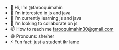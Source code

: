 - 👋 Hi, I’m @farooquimahin
- 👀 I’m interested in js and java 
- 🌱 I’m currently learning js and java
- 💞️ I’m looking to collaborate on js
- 📫 How to reach me farooquimahin30@gmail.com
- 😄 Pronouns: she/her
- ⚡ Fun fact: just a student ikr lame 

<!---
farooquimahin/farooquimahin is a ✨ special ✨ repository because its `README.md` (this file) appears on your GitHub profile.
You can click the Preview link to take a look at your changes.
--->
